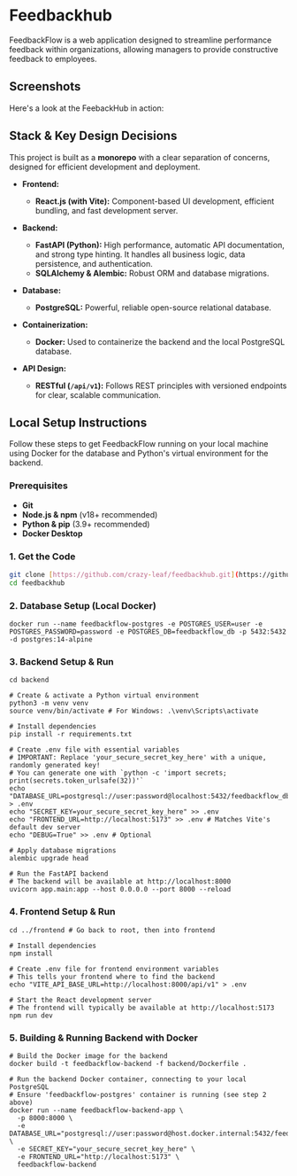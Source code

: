 # Feedbackhub

FeedbackFlow is a web application designed to streamline performance feedback within organizations, allowing managers to provide constructive feedback to employees.

## Screenshots

Here's a look at the FeebackHub in action:


## Stack & Key Design Decisions

This project is built as a **monorepo** with a clear separation of concerns, designed for efficient development and deployment.

* **Frontend:**
    * **React.js (with Vite):** Component-based UI development, efficient bundling, and fast development server.

* **Backend:**
    * **FastAPI (Python):** High performance, automatic API documentation, and strong type hinting. It handles all business logic, data persistence, and authentication.
    * **SQLAlchemy & Alembic:** Robust ORM and database migrations.

* **Database:**
    * **PostgreSQL:** Powerful, reliable open-source relational database.

* **Containerization:**
    * **Docker:** Used to containerize the backend and the local PostgreSQL database.

* **API Design:**
    * **RESTful (`/api/v1`):** Follows REST principles with versioned endpoints for clear, scalable communication.


## Local Setup Instructions

Follow these steps to get FeedbackFlow running on your local machine using Docker for the database and Python's virtual environment for the backend.

### Prerequisites

* **Git**
* **Node.js & npm** (v18+ recommended)
* **Python & pip** (3.9+ recommended)
* **Docker Desktop**

### 1. Get the Code

```bash
git clone [https://github.com/crazy-leaf/feedbackhub.git](https://github.com/crazy-leaf/feedbackhub.git)
cd feedbackhub 
```

### 2. Database Setup (Local Docker)
```
docker run --name feedbackflow-postgres -e POSTGRES_USER=user -e POSTGRES_PASSWORD=password -e POSTGRES_DB=feedbackflow_db -p 5432:5432 -d postgres:14-alpine
```

### 3. Backend Setup & Run
```
cd backend

# Create & activate a Python virtual environment
python3 -m venv venv
source venv/bin/activate # For Windows: .\venv\Scripts\activate

# Install dependencies
pip install -r requirements.txt

# Create .env file with essential variables
# IMPORTANT: Replace 'your_secure_secret_key_here' with a unique, randomly generated key!
# You can generate one with `python -c 'import secrets; print(secrets.token_urlsafe(32))'`
echo "DATABASE_URL=postgresql://user:password@localhost:5432/feedbackflow_db" > .env
echo "SECRET_KEY=your_secure_secret_key_here" >> .env
echo "FRONTEND_URL=http://localhost:5173" >> .env # Matches Vite's default dev server
echo "DEBUG=True" >> .env # Optional

# Apply database migrations
alembic upgrade head

# Run the FastAPI backend
# The backend will be available at http://localhost:8000
uvicorn app.main:app --host 0.0.0.0 --port 8000 --reload 
```

### 4. Frontend Setup & Run
```
cd ../frontend # Go back to root, then into frontend

# Install dependencies
npm install

# Create .env file for frontend environment variables
# This tells your frontend where to find the backend
echo "VITE_API_BASE_URL=http://localhost:8000/api/v1" > .env

# Start the React development server
# The frontend will typically be available at http://localhost:5173
npm run dev
```

### 5. Building & Running Backend with Docker
```
# Build the Docker image for the backend
docker build -t feedbackflow-backend -f backend/Dockerfile .

# Run the backend Docker container, connecting to your local PostgreSQL
# Ensure 'feedbackflow-postgres' container is running (see step 2 above)
docker run --name feedbackflow-backend-app \
  -p 8000:8000 \
  -e DATABASE_URL="postgresql://user:password@host.docker.internal:5432/feedbackflow_db" \
  -e SECRET_KEY="your_secure_secret_key_here" \
  -e FRONTEND_URL="http://localhost:5173" \
  feedbackflow-backend
```